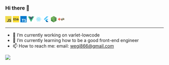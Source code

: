 ### Hi there 👋


<!-- **wegi8/wegi8** is a ✨ _special_ ✨ repository because its `README.md` (this file) appears on your GitHub profile. -->

<!-- Here are some ideas to get you started: -->
<!-- 
- 🔭 I’m currently working on varlet-lowcode
- 🌱 I’m currently learning how to be a good front-end engineer
- 👯 I’m looking to collaborate on ...
- 🤔 I’m looking for help with ...
- 💬 Ask me about ...
- 📫 How to reach me: email: 18272190626@163.com
- 😄 Pronouns: ...
- ⚡ Fun fact: ... -->


<code><img height="20" src="https://raw.githubusercontent.com/github/explore/80688e429a7d4ef2fca1e82350fe8e3517d3494d/topics/javascript/javascript.png"></code>
<code><img height="20" src="https://raw.githubusercontent.com/github/explore/80688e429a7d4ef2fca1e82350fe8e3517d3494d/topics/es6/es6.png"></code>
<code><img height="20" src="https://raw.githubusercontent.com/github/explore/80688e429a7d4ef2fca1e82350fe8e3517d3494d/topics/typescript/typescript.png"></code>
<code><img height="20" src="https://raw.githubusercontent.com/github/explore/80688e429a7d4ef2fca1e82350fe8e3517d3494d/topics/vue/vue.png"></code>
<code><img height="20" src="https://raw.githubusercontent.com/github/explore/80688e429a7d4ef2fca1e82350fe8e3517d3494d/topics/react/react.png"></code>
<code><img height="20" src="https://raw.githubusercontent.com/github/explore/80688e429a7d4ef2fca1e82350fe8e3517d3494d/topics/flutter/flutter.png"></code>
<code><img height="20" src="https://raw.githubusercontent.com/github/explore/80688e429a7d4ef2fca1e82350fe8e3517d3494d/topics/nodejs/nodejs.png"></code>
<code><img height="20" src="https://raw.githubusercontent.com/github/explore/80688e429a7d4ef2fca1e82350fe8e3517d3494d/topics/git/git.png"></code>

---

- 🔭 I’m currently working on varlet-lowcode
- 🌱 I’m currently learning how to be a good front-end engineer
- 📫 How to reach me: email: wegi866@gmail.com


<img src="https://github-readme-stats.vercel.app/api?username=zhangmo8&show_icons=true&hide_title=true)](https://github.com/anuraghazra/github-readme-stats"/>
